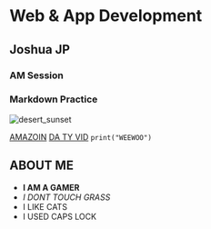 # Web & App Development
## Joshua JP
### AM Session
### Markdown Practice
![desert_sunset](https://github.com/user-attachments/assets/6c080009-3935-4b5a-b3e0-918b91ede948)

[AMAZOIN](https://www.amazon.com/)
[DA TY VID](https://www.youtube.com/watch?v=eWRfhZUzrAc)
`print("WEEWOO")`
## ABOUT ME
- **I AM A GAMER**
- *I DONT TOUCH GRASS*
- I LIKE CATS
- I USED CAPS LOCK
